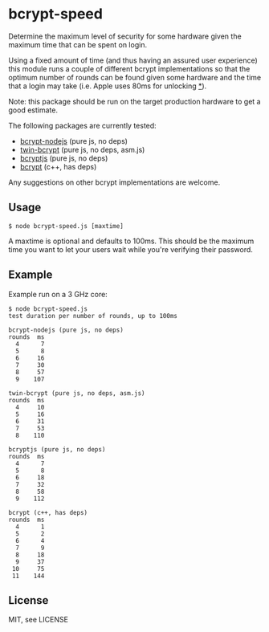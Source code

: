# bcrypt-speed

Determine the maximum level of security for some hardware given the maximum time
that can be spent on login.

Using a fixed amount of time (and thus having an assured user experience) this
module runs a couple of different bcrypt implementations so that the optimum
number of rounds can be found given some hardware and the time that a login 
may take (i.e. Apple uses 80ms for unlocking [*](http://www.darthnull.org/2014/10/06/ios-encryption)).

Note: this package should be run on the target production hardware to get a good estimate.

The following packages are currently tested:
* [bcrypt-nodejs](https://www.npmjs.org/package/bcrypt-nodejs) (pure js, no deps)
* [twin-bcrypt](https://www.npmjs.org/package/twin-bcrypt) (pure js, no deps, asm.js)
* [bcryptjs](https://www.npmjs.org/package/bcryptjs) (pure js, no deps)
* [bcrypt](https://www.npmjs.org/package/bcrypt) (c++, has deps)

Any suggestions on other bcrypt implementations are welcome.

## Usage

    $ node bcrypt-speed.js [maxtime]

A maxtime is optional and defaults to 100ms. This should be the maximum time you
want to let your users wait while you're verifying their password.

## Example

Example run on a 3 GHz core:

    $ node bcrypt-speed.js
    test duration per number of rounds, up to 100ms

    bcrypt-nodejs (pure js, no deps)
    rounds  ms
      4      7
      5      8
      6     16
      7     30
      8     57
      9    107

    twin-bcrypt (pure js, no deps, asm.js)
    rounds  ms
      4     10
      5     16
      6     31
      7     53
      8    110

    bcryptjs (pure js, no deps)
    rounds  ms
      4      7
      5      8
      6     18
      7     32
      8     58
      9    112

    bcrypt (c++, has deps)
    rounds  ms
      4      1
      5      2
      6      4
      7      9
      8     18
      9     37
     10     75
     11    144

## License

MIT, see LICENSE
